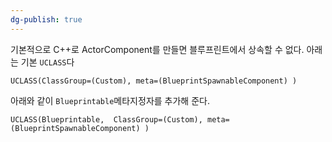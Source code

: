 ```yaml
---
dg-publish: true
---
```


기본적으로 C++로 ActorComponent를 만들면 블루프린트에서 상속할 수 없다.
아래는 기본 `UCLASS`다
```
UCLASS(ClassGroup=(Custom), meta=(BlueprintSpawnableComponent) )
```

아래와 같이 `Blueprintable`메타지정자를 추가해 준다.
```
UCLASS(Blueprintable,  ClassGroup=(Custom), meta=(BlueprintSpawnableComponent) )
```